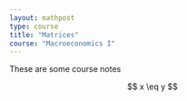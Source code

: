 ```yaml
---
layout: mathpost
type: course
title: "Matrices" 
course: "Macroeconomics I"
---
```





These are some course notes

$$ x \eq y $$



